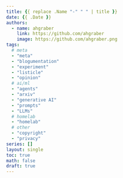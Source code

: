 ```yaml
---
title: {{ replace .Name "-" " " | title }}
date: {{ .Date }}
authors:
  - name: ahgraber
    link: https://github.com/ahgraber
    image: https://github.com/ahgraber.png
tags:
  # meta
  - "meta"
  - "blogumentation"
  - "experiment"
  - "listicle"
  - "opinion"
  # ai/ml
  - "agents"
  - "arxiv"
  - "generative AI"
  - "prompts"
  - "LLMs"
  # homelab
  - "homelab"
  # other
  - "copyright"
  - "privacy"
series: []
layout: single
toc: true
math: false
draft: true
---
```


